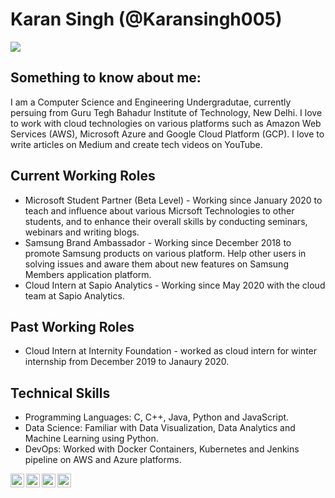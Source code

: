 # Karan Singh (@Karansingh005)

![](https://github-readme-stats.vercel.app/api?username=Karansingh005&show_icons=true&title_color=E88795&icon_color=FF33FF&text_color=D6BCD5&bg_color=151515)

## Something to know about me: 
I am a Computer Science and Engineering Undergradutae, currently persuing from Guru Tegh Bahadur Institute of Technology, New Delhi. I love to work with cloud technologies on various platforms such as Amazon Web Services (AWS), Microsoft Azure and Google Cloud Platform (GCP). I love to write articles on Medium and create tech videos on YouTube. 

## Current Working Roles
* Microsoft Student Partner (Beta Level) - Working since January 2020 to teach and influence about various Micrsoft Technologies to other students, and to enhance their overall skills by conducting seminars, webinars and writing blogs. 
* Samsung Brand Ambassador - Working since December 2018 to promote Samsung products on various platform. Help other users in solving issues and aware them about new features on Samsung Members application platform. 
* Cloud Intern at Sapio Analytics - Working since May 2020 with the cloud team at Sapio Analytics.

## Past Working Roles
* Cloud Intern at Internity Foundation - worked as cloud intern for winter internship from December 2019 to Janaury 2020.

## Technical Skills
* Programming Languages: C, C++, Java, Python and JavaScript.
* Data Science: Familiar with Data Visualization, Data Analytics and Machine Learning using Python.
* DevOps: Worked with Docker Containers, Kubernetes and Jenkins pipeline on AWS and Azure platforms.

<p>
<a href="https://twitter.com/karansingh_005">
  <img align="left" alt="Karan Singh's Twitter" width="22px" src="https://cdn.jsdelivr.net/npm/simple-icons@v3/icons/twitter.svg" />
</a>
<a href="https://www.linkedin.com/in/karan-singh-344360153/">
  <img align="left" alt="Karan Singh's LinkdeIN" width="22px" src="https://cdn.jsdelivr.net/npm/simple-icons@v3/icons/linkedin.svg" />
</a>
<a href="https://medium.com/@karansinghreen">
  <img align="left" alt="Karan Singh's Medium" width="22px" src="https://cdn.jsdelivr.net/npm/simple-icons@3.0.1/icons/medium.svg" />
</a>
<a href="https://www.youtube.com/channel/UCAB548YaXcsKKGtb1kL9W6A/featured?view_as=subscriber">
  <img align="left" alt="Karan Singh's YouTue" width="22px" src="https://cdn.jsdelivr.net/npm/simple-icons@3.0.1/icons/youtube.svg" />
</a>
</p>


